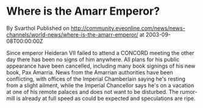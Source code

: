 # Where is the Amarr Emperor?
By Svarthol
Published on http://community.eveonline.com/news/news-channels/world-news/where-is-the-amarr-emperor/ at 2003-09-08T00:00:00Z

Since emperor Heideran VII failed to attend a CONCORD meeting the other day there has been no signs of him anywhere. All plans for his public appearance have been cancelled, including many book signings of his new book, Pax Amarria. News from the Amarrian authorities have been conflicting, with offices of the Imperial Chamberlain saying he's resting from a slight ailment, while the Imperial Chancellor says he's on a vacation at one of his remote palaces and does not want to be disturbed. The rumor-mill is already at full speed as could be expected and speculations are ripe.

